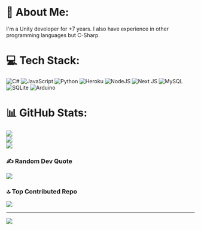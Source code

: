 # 💫 About Me:
I'm a Unity developer for +7 years. I also have experience in other programming languages but C-Sharp. 

# 💻 Tech Stack:
![C#](https://img.shields.io/badge/c%23-%23239120.svg?style=plastic&logo=c-sharp&logoColor=white) ![JavaScript](https://img.shields.io/badge/javascript-%23323330.svg?style=plastic&logo=javascript&logoColor=%23F7DF1E) ![Python](https://img.shields.io/badge/python-3670A0?style=plastic&logo=python&logoColor=ffdd54) ![Heroku](https://img.shields.io/badge/heroku-%23430098.svg?style=plastic&logo=heroku&logoColor=white) ![NodeJS](https://img.shields.io/badge/node.js-6DA55F?style=plastic&logo=node.js&logoColor=white) ![Next JS](https://img.shields.io/badge/Next-black?style=plastic&logo=next.js&logoColor=white) ![MySQL](https://img.shields.io/badge/mysql-%2300f.svg?style=plastic&logo=mysql&logoColor=white) ![SQLite](https://img.shields.io/badge/sqlite-%2307405e.svg?style=plastic&logo=sqlite&logoColor=white) ![Arduino](https://img.shields.io/badge/-Arduino-00979D?style=plastic&logo=Arduino&logoColor=white)
# 📊 GitHub Stats:
![](https://github-readme-stats.vercel.app/api?username=0xffructose&theme=dark&hide_border=true&include_all_commits=true&count_private=false)<br/>
![](https://github-readme-streak-stats.herokuapp.com/?user=0xffructose&theme=dark&hide_border=true)<br/>
![](https://github-readme-stats.vercel.app/api/top-langs/?username=0xffructose&theme=dark&hide_border=true&include_all_commits=true&count_private=false&layout=compact)

### ✍️ Random Dev Quote
![](https://quotes-github-readme.vercel.app/api?type=horizontal&theme=dark)

### 🔝 Top Contributed Repo
![](https://github-contributor-stats.vercel.app/api?username=0xffructose&limit=5&theme=dark&combine_all_yearly_contributions=true)

---
[![](https://visitcount.itsvg.in/api?id=0xffructose&icon=0&color=3)](https://visitcount.itsvg.in)

<!-- Proudly created with GPRM ( https://gprm.itsvg.in ) -->
